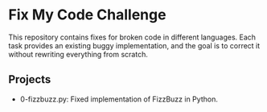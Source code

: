 # Fix My Code Challenge

This repository contains fixes for broken code in different languages.
Each task provides an existing buggy implementation, and the goal is to correct it without rewriting everything from scratch.

## Projects
- 0-fizzbuzz.py: Fixed implementation of FizzBuzz in Python.


